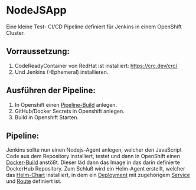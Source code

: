 # NodeJSApp
Eine kleine Test- CI/CD Pipeline definiert für Jenkins in einem OpenShift Cluster.

## Vorraussetzung:

1. CodeReadyContainer von RedHat ist installiert: https://crc.dev/crc/
2. Und Jenkins (-Ephemeral) installieren.

## Ausführen der Pipeline:

1. In Openshift einen [Pipeline-Build](/Templates/pipelinebc.yaml) anlegen.
2. GitHub/Docker Secrets in Openshift anlegen.
3. Build in Openshift Starten.

## Pipeline:

Jenkins sollte nun einen Nodejs-Agent anlegen, welcher den JavaScript Code aus dem Repository
installiert, testet und dann in OpenShift einen [Docker-Build](/Templates/dockerbuild.yaml) anstößt.
Dieser läd dann das Image in das darin definierte DockerHub Repository.
Zum Schluß wird ein Helm-Agent erstellt, welcher das [Helm-Chart](/helm/testNode) installiert, in dem
ein [Deployment](/helm/testNode/templates/deploymentconfig.yaml) mit zugehörigem [Service](/helm/testNode/templates/service.yaml) und
[Route](/helm/testNode/templates/route.yaml) definiert ist.
